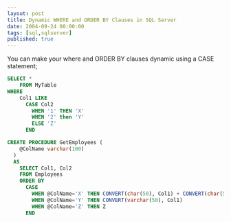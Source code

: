 ```yaml
---
layout: post
title: Dynamic WHERE and ORDER BY Clauses in SQL Server
date: 2004-09-24 00:00:00
tags: [sql,sqlserver]
published: true
---
```


You can make your where and ORDER BY clauses dynamic using a CASE statement;

```sql
SELECT *
    FROM MyTable
WHERE
    Col1 LIKE 
      CASE Col2
        WHEN '1' THEN 'X'
        WHEN '2' then 'Y'
        ELSE 'Z'
      END 
```

```sql	  
CREATE PROCEDURE GetEmployees ( 
    @ColName varchar(100) 
  ) 
  AS
    SELECT Col1, Col2
    FROM Employees
    ORDER BY
      CASE 
        WHEN @ColName='X' THEN CONVERT(char(50), Col1) + CONVERT(char(50), Col2)
        WHEN @ColName='Y' THEN CONVERT(varchar(50), Col1)
        WHEN @ColName='Z' THEN Z
      END
```